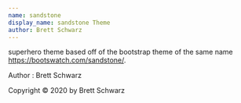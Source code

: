 ```yaml
---
name: sandstone
display_name: sandstone Theme
author: Brett Schwarz
---
```

superhero theme based off of the bootstrap theme of the same name https://bootswatch.com/sandstone/.

Author
: Brett Schwarz

Copyright © 2020 by Brett Schwarz

